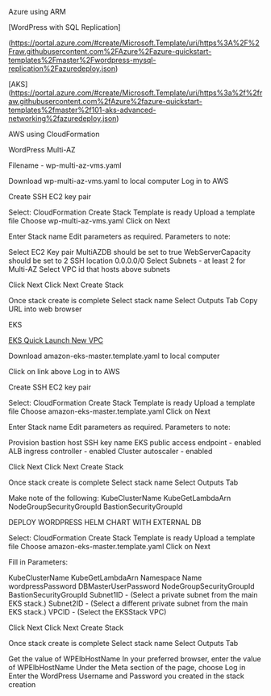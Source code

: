 
Azure using ARM

[WordPress with SQL Replication]

(https://portal.azure.com/#create/Microsoft.Template/uri/https%3A%2F%2Fraw.githubusercontent.com%2FAzure%2Fazure-quickstart-templates%2Fmaster%2Fwordpress-mysql-replication%2Fazuredeploy.json)


[AKS]
(https://portal.azure.com/#create/Microsoft.Template/uri/https%3a%2f%2fraw.githubusercontent.com%2fAzure%2fazure-quickstart-templates%2fmaster%2f101-aks-advanced-networking%2fazuredeploy.json)


AWS using CloudFormation

WordPress Multi-AZ

Filename - wp-multi-az-vms.yaml

Download wp-multi-az-vms.yaml to local computer
Log in to AWS

Create SSH EC2 key pair

Select:
 CloudFormation
   Create Stack
    Template is ready
	Upload a template file
	Choose wp-multi-az-vms.yaml
Click on Next

Enter Stack name
Edit parameters as required.
Parameters to note:

Select EC2 Key pair
MultiAZDB should be set to true
WebServerCapacity should be set to 2
SSH location 0.0.0.0/0 
Select Subnets - at least 2 for Multi-AZ
Select VPC id that hosts above subnets

Click Next
Click Next
Create Stack

Once stack create is complete
Select stack name
Select Outputs Tab
Copy URL into web browser


EKS


[EKS Quick Launch New VPC](https://fwd.aws/6dEQ7)

Download amazon-eks-master.template.yaml to local computer

Click on link above
Log in to AWS


Create SSH EC2 key pair

Select:
 CloudFormation
   Create Stack
    Template is ready
	Upload a template file
	Choose amazon-eks-master.template.yaml
Click on Next

Enter Stack name
Edit parameters as required.
Parameters to note:

Provision bastion host
SSH key name
EKS public access endpoint - enabled
ALB ingress controller - enabled
Cluster autoscaler - enabled

Click Next
Click Next
Create Stack

Once stack create is complete
Select stack name
Select Outputs Tab

Make note of the following:
KubeClusterName
KubeGetLambdaArn
NodeGroupSecurityGroupId
BastionSecurityGroupId



DEPLOY WORDPRESS HELM CHART WITH EXTERNAL DB

Select:
 CloudFormation
   Create Stack
    Template is ready
	Upload a template file
	Choose amazon-eks-master.template.yaml
Click on Next

Fill in Parameters:

KubeClusterName
KubeGetLambdaArn
Namespace
Name
wordpressPassword
DBMasterUserPassword
NodeGroupSecurityGroupId
BastionSecurityGroupId
Subnet1ID - (Select a private subnet from the main EKS stack.)
Subnet2ID - (Select a different private subnet from the main EKS stack.)
VPCID - (Select the EKSStack VPC)

Click Next
Click Next
Create Stack

Once stack create is complete
Select stack name
Select Outputs Tab

Get the value of WPElbHostName
In your preferred browser, enter the value of WPElbHostName
Under the Meta section of the page, choose Log in
Enter the WordPress Username and Password you created in the stack creation



